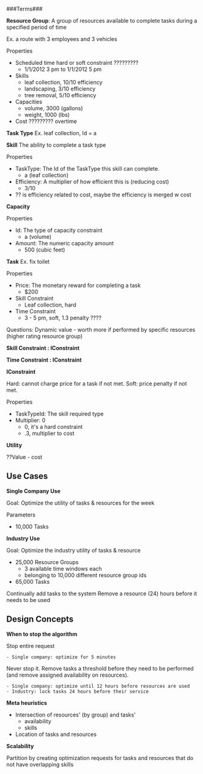 ###Terms###

**Resource Group**: A group of resources available to complete tasks during a specified period of time

Ex. a route with 3 employees and 3 vehicles

Properties
- Scheduled time hard or soft constraint ?????????
	- 1/1/2012 3 pm to 1/1/2012 5 pm 
- Skills
	- leaf collection, 10/10 efficiency
	- landscaping, 3/10 efficiency
	- tree removal, 5/10 efficiency
- Capacities
	- volume, 3000 (gallons)
	- weight, 1000 (lbs)
- Cost ????????? overtime

**Task Type** Ex. leaf collection, Id = a

**Skill** The ability to complete a task type

Properties

- TaskType: The Id of the TaskType this skill can complete. 
	- a (leaf collection)
- Efficiency: A multiplier of how efficient this is (reducing cost)
	- 3/10
- ?? is efficiency related to cost, maybe the efficiency is merged w cost

**Capacity**

Properties

- Id: The type of capacity constraint
	- a (volume)
- Amount: The numeric capacity amount
	- 500 (cubic feet)

**Task** Ex. fix toilet

Properties

- Price: The monetary reward for completing a task
	- $200
- Skill Constraint
	- Leaf collection, hard
- Time Constraint
	- 3 - 5 pm, soft, 1.3 penalty ????

Questions: Dynamic value
		- worth more if performed by specific resources (higher rating resource group)

**Skill Constraint : IConstraint**

**Time Constraint : IConstraint**

**IConstraint**

Hard: cannot charge price for a task if not met.
Soft: price penalty if not met.

Properties

- TaskTypeId: The skill required type 
- Multiplier: 0
	- 0, it's a hard constraint
	- .3, multiplier to cost

**Utility**

??Value - cost

## Use Cases ##

**Single Company Use**

Goal: Optimize the utility of tasks & resources for the week

Parameters

- 10,000 Tasks

**Industry Use**

Goal: Optimize the industry utility of tasks & resource 

- 25,000 Resource Groups
	- 3 available time windows each
	- belonging to 10,000 different resource group ids
- 65,000 Tasks

Continually add tasks to the system
Remove a resource (24) hours before it needs to be used

## Design Concepts ##

**When to stop the algorithm**

Stop entire request

	- Single company: optimize for 5 minutes

Never stop it. Remove tasks a threshold before they need to be performed (and remove assigned availability on resources).

	- Single company: optimize until 12 hours before resources are used
	- Industry: lock tasks 24 hours before their service

**Meta heuristics**

- Intersection of resources' (by group) and tasks'
	- availability
	- skills
- Location of tasks and resources

**Scalability**

Partition by creating optimization requests for tasks and resources that do not have overlapping skills